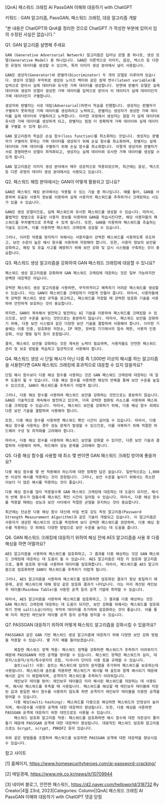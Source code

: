 [QnA] 패스워드 크래킹 AI PassGAN 이해와 대응하기 with ChatGPT

키워드 : GAN 알고리즘,  PassGAN, 패스워드 크래킹, 대응 알고리즘 개발

“본 내용은 ChatGPT와 QnA를 정리한 것으로 ChatGPT 가 작성한 부분에 있어서 임의 수정된 사실은 없습니다.”

Q1. GAN 알고리즘 설명해 주세요

    GAN (Generative Adversarial Network) 알고리즘은 딥러닝 모델 중 하나로, 생성 모델(Generative Model) 중 하나입니다. GAN은 이론적으로 이미지, 음성, 텍스트 등 다양한 유형의 데이터를 생성할 수 있으며, 특히 이미지 생성 분야에서 널리 사용됩니다.

    GAN은 생성자(Generator)와 판별자(Discriminator) 두 개의 모델로 이루어져 있습니다. 생성자 모델은 무작위로 생성된 노이즈 벡터와 같은 잠재 변수(latent variable)를 입력으로 받아서 실제 데이터와 유사한 가짜 데이터를 생성합니다. 반면에 판별자 모델은 실제 데이터와 생성자 모델이 생성한 가짜 데이터를 입력으로 받아서 이 데이터가 실제 데이터인지 가짜 데이터인지 구별합니다.

    생성자와 판별자는 서로 대립(Adversarial)하면서 학습을 진행합니다. 생성자는 판별자가 구별하지 못하게끔 가짜 데이터를 생성하려고 노력하고, 판별자는 생성자가 생성한 가짜 데이터를 실제 데이터와 구별하려고 노력합니다. 이러한 과정에서 생성자는 점점 더 실제 데이터와 유사한 가짜 데이터를 생성하게 되고, 판별자는 점점 더 정확하게 가짜 데이터와 실제 데이터를 구별할 수 있게 됩니다.

    GAN 알고리즘의 학습은 손실 함수(loss function)를 최소화하는 것입니다. 생성자는 판별자가 구별하지 못하는 가짜 데이터를 생성하기 위해 손실 함수를 최소화하며, 판별자는 실제 데이터와 가짜 데이터를 구별하기 위해 손실 함수를 최소화합니다. 이렇게 생성자와 판별자가 서로 경쟁하면서 모델이 최적화되고, 생성자는 실제 데이터와 유사한 가짜 데이터를 생성할 수 있게 됩니다.

    GAN 알고리즘은 이미지 생성 분야에서 매우 성공적으로 적용되었으며, 최근에는 음성, 텍스트 등 다른 유형의 데이터 생성 분야에서도 사용되고 있습니다.

Q2. 패스워드 해킹 분야에서는 GAN이 어떻게 활용되고 있나요?

    GAN은 패스워드 해킹 분야에서는 악용될 수 있는 기술 중 하나입니다. 예를 들어, GAN을 사용하여 유출된 사용자 정보를 이용하여 실제 사용자의 패스워드를 추측하거나 크래킹하는 시도가 있을 수 있습니다.

    GAN은 생성 모델이므로, 실제 패스워드와 유사한 패스워드를 생성할 수 있습니다. 따라서, 불법적인 방법으로 유출된 사용자 정보를 이용하여 GAN을 학습시킨다면, 해당 사용자들의 패스워드를 무차별적으로 추측할 수 있게 됩니다. 또한, GAN을 이용하여 패스워드를 추출하는 기술도 있으며, 이를 이용하면 패스워드 크래킹에 성공할 수 있습니다.

    그러나, 이러한 악용을 방지하기 위해서는 사용자들이 강력한 패스워드를 사용하도록 유도하고, 보안 수준이 높은 해시 함수를 사용하여 저장해야 합니다. 또한, 사용자 정보의 보안을 강화하고, 해킹 및 유출 사고를 예방하기 위해 보안 강화 및 감시 시스템을 구축하는 것이 중요합니다.

Q3. 패스워드 생성 알고리즘을 강화하여 GAN 패스워드 크래킹에 대응할 수 있나요?

    패스워드 생성 알고리즘을 강화하여 GAN 패스워드 크래킹에 대응하는 것은 일부 가능하지만 완벽한 대응책은 아닙니다.

    강력한 패스워드 생성 알고리즘을 사용하면, 무작위적이고 예측하기 어려운 패스워드를 생성할 수 있습니다. 이는 GAN이 패스워드를 크래킹하기 어렵게 만들어 줍니다. 따라서, 사용자들에게 강력한 패스워드 생성 규칙을 권고하고, 패스워드를 저장할 때 강력한 암호화 기술을 사용하여 안전하게 보호하는 것이 중요합니다.

    하지만, GAN이 계속해서 발전하고 발전하는 AI 기술을 이용하여 패스워드를 크래킹할 수 있으므로, 보안 수준을 높이는 것만으로는 충분하지 않습니다. 따라서, 패스워드 보안을 강화하기 위해, 다층 보안 시스템과 같은 다양한 보안 기술을 결합하여 사용해야 합니다. 이러한 기술에는 이중 인증, 암호화된 저장소, IP 제한, 모바일 기기에서의 접속 제한, 사용자 인증 강화, 이상 행동 탐지 등이 포함됩니다.

    결국, 패스워드 보안을 강화하는 것은 계속된 노력이 필요하며, 사용자들도 안전한 패스워드 관리 및 보호 방법을 학습하고 일관적으로 사용해야 합니다.

 

Q4. 패스워드 생성 시 단일 해시가 아닌 다중 즉 1,000번 이상의 해시를 하는 알고리즘을 사용한다면 GAN 패스워드 크래킹에 효과적으로 대응할 수 있지 않을까요?

    단일 해시 함수보다 다중 해싱 함수를 사용하는 것은 GAN 패스워드 크래킹에 대응하는 데 일부 도움이 될 수 있습니다. 다중 해싱 함수를 사용하면 해싱의 반복을 통해 보안 수준을 높일 수 있으므로, GAN이 패스워드를 추측하기 어렵게 됩니다.

    그러나, 다중 해싱 함수를 사용하여 패스워드 보안을 강화하는 것만으로는 충분하지 않습니다. GAN은 기술적으로 계속해서 발전하고 있으며, 더욱 강력한 컴퓨팅 리소스를 사용하여 패스워드를 크래킹할 수 있습니다. 따라서, 패스워드 보안을 강화하기 위해, 다중 해싱 함수 외에도 다른 보안 기술을 결합하여 사용해야 합니다.

    또한, 다중 해싱 함수를 사용하면 패스워드 확인 시간이 길어질 수 있습니다. 따라서, 다중 해싱 함수를 사용하는 경우 성능 문제가 발생할 수 있으므로, 이를 극복하기 위해 적절한 하드웨어 구성 및 최적화를 고려해야 합니다.

    따라서, 다중 해싱 함수를 사용하여 패스워드 보안을 강화할 수 있지만, 다른 보안 기술과 결합하여 사용해야 하며, 하드웨어 성능 문제를 고려해야 합니다.

 

Q5. 다중 해싱 함수를 사용할 때 최소 몇 번이면 GAN 패스워드 크래킹 방어에 좋을까요?

    다중 해싱 함수를 몇 번 적용해야 하는지에 대한 정확한 답은 없습니다. 일반적으로는 1,000번 이상의 해시를 적용하는 것이 권장됩니다. 그러나, 보안 수준을 높이기 위해서는 최소한 이보다 더 많은 해시를 적용하는 것이 좋습니다.

    다중 해싱 함수를 많이 적용할수록 GAN 패스워드 크래킹에 대응하는 데 도움이 되지만, 해시의 반복 횟수가 많을수록 패스워드 확인 시간이 길어질 수 있습니다. 따라서, 다중 해싱 함수를 적용할 때에는 성능과 보안 사이에서 적절한 균형을 유지하는 것이 중요합니다.

    최근에는 단순한 다중 해싱 함수 대신에 비밀 번호 강도 측정 알고리즘(Password Strength Measurement Algorithm)과 같은 기술이 개발되고 있습니다. 이 알고리즘은 사용자가 생성한 패스워드의 강도를 측정하여 보다 강력한 패스워드를 권장하며, 다중 해싱 함수를 적용하는 것 외에도 다양한 방법으로 보안 수준을 높이는 데 도움을 줍니다.

 

Q6. GAN 패스워드 크래킹에 대응하기 위하여 해싱 전에 AES 알고리즘을 사용 후 다중 해싱을 하면 어떨까요?

    AES 알고리즘을 사용하여 패스워드를 암호화하고, 그 결과를 다중 해싱하는 것은 GAN 패스워드 크래킹에 대응하는 데 도움이 될 수 있습니다. AES 알고리즘은 대칭 키 암호화 알고리즘으로, 블록 암호화 방식을 사용하여 데이터를 암호화합니다. 따라서, 패스워드를 AES 알고리즘으로 암호화하면 GAN이 패스워드를 추측하기 어렵게 됩니다.

    그러나, AES 알고리즘을 사용하여 패스워드를 암호화하면 암호화된 결과가 항상 동일하기 때문에, 같은 패스워드에 대해 항상 같은 암호화 결과가 나타납니다. 이는 미리 계산된 레인보우 테이블(Rainbow Table)을 사용한 공격 등의 공격 기법에 취약할 수 있습니다.

    따라서, AES 알고리즘을 사용하여 패스워드를 암호화하고, 그 결과를 다중 해싱하는 것은 GAN 패스워드 크래킹에 대응하는 데 도움이 되지만, 보안 강화를 위해서는 패스워드를 암호화하기 전에 salt(소금)이라는 무작위 데이터를 추가하여 암호화하는 것이 좋습니다. 이를 통해 미리 계산된 레인보우 테이블 공격 등의 공격을 방지할 수 있습니다.

 

Q7. PASSGAN 대응하기 위하여 어떻게 패스워드 알고리즘을 강화시킬 수 있을까요?

    PASSGAN과 같은 GAN 기반 패스워드 생성 알고리즘에 대응하기 위해 다양한 보안 강화 방법을 적용할 수 있습니다. 몇 가지 예를 들어보겠습니다.

        복잡한 패스워드 정책 적용: 패스워드 정책을 강화하면 패스워드가 추측하기 어려워지기 때문에 PASSGAN에 의한 공격을 방어할 수 있습니다. 패스워드 정책은 패스워드의 길이, 대문자/소문자/숫자/특수문자의 조합, 딕셔너리 단어의 사용 등을 규제할 수 있습니다.
        솔트(salt) 사용: 솔트는 패스워드에 임의의 문자열을 추가하여 패스워드를 보호하는데 사용됩니다. 패스워드에 솔트를 적용하면 패스워드가 해시될 때 솔트와 함께 해시되기 때문에 해시된 값이 더 복잡해지며, 공격자가 패스워드를 추측하기 어려워집니다.
        레인보우 테이블 방어: 레인보우 테이블은 미리 해시된 패스워드를 저장하는 데 사용되며, 해시된 패스워드를 추측할 때 사용됩니다. 패스워드를 해싱할 때 레인보우 테이블에 저장된 값과 동일한 해시 함수를 사용하지 않도록 하면 공격자가 레인보우 테이블을 이용한 공격을 방어할 수 있습니다.
        다중 해싱(multi-hashing): 패스워드를 다중으로 해싱하면 패스워드의 안정성이 높아지며, 해시함수를 사용한 공격에 대한 대응력이 향상됩니다. 또한, 다중 해싱을 사용하면 PASSGAN 공격에 대응하기 위한 대안으로도 사용될 수 있습니다.
        패스워드 암호화 알고리즘 적용: 패스워드를 암호화하면 해시 함수에 대한 의존성이 줄어들기 때문에 PASSGAN 공격에 대한 대응력이 향상됩니다. 대표적인 패스워드 암호화 알고리즘으로는 bcrypt, scrypt, PBKDF2 등이 있습니다.

    위와 같은 방법들을 조합하여 패스워드를 보호하면 PASSGAN 공격에 대한 대응력을 향상시킬 수 있습니다.

 

참고 사이트

[1] 홈페이지, https://www.homesecurityheroes.com/ai-password-cracking/

[2] 매일경제, https://www.mk.co.kr/news/it/10709944

[3] 네이버 블로그, 안전한 패스워드, https://d2.naver.com/helloworld/318732
By Creator|4월 23rd, 2023|Categories: Column|[QnA] 패스워드 크래킹 AI PassGAN 이해와 대응하기 with ChatGPT 댓글 닫힘
